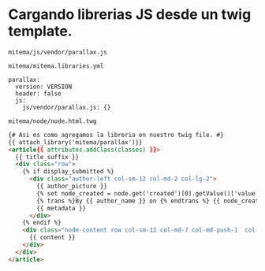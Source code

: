 # Cargando librerias JS desde un twig template.

`mitema/js/vendor/parallax.js`

`mitema/mitema.libraries.yml`

```
parallax:
  version: VERSION
  header: false
  js:
    js/vendor/parallax.js: {}
```

`mitema/node/node.html.twg`

```html
{# Asi es como agregamos la libreria en nuestro twig file. #}
{{ attach_library('mitema/parallax')}}
<article{{ attributes.addClass(classes) }}>
  {{ title_suffix }}
  <div class="row">
    {% if display_submitted %}
      <div class="author-left col-sm-12 col-md-2 col-lg-2">
        {{ author_picture }}
        {% set node_created = node.get('created')[0].getValue()['value'] %}
        {% trans %}By {{ author_name }} on {% endtrans %} {{ node_created|date("M d Y") }}
        {{ metadata }}
      </div>
    {% endif %}
    <div class="node-content row col-sm-12 col-md-7 col-md-push-1  col-lg-7">
      {{ content }}
    </div>
  </div>
</article>
```
